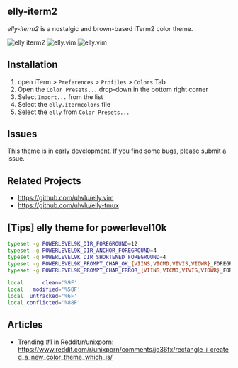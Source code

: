## elly-iterm2

*elly-iterm2* is a nostalgic and brown-based iTerm2 color theme.

<img alt="elly iterm2" src="https://user-images.githubusercontent.com/41639488/98157819-3f36ca00-1f1d-11eb-962c-17f33996bd48.png">

<img alt="elly.vim" src="https://user-images.githubusercontent.com/41639488/98123673-814c1580-1ef5-11eb-8520-06af6404e738.png">

<img alt="elly.vim" src="https://user-images.githubusercontent.com/41639488/124696330-cced0e00-df1f-11eb-8059-a16a74c24777.png">


## Installation

1. open iTerm > `Preferences` > `Profiles` > `Colors` Tab
2. Open the `Color Presets...` drop-down in the bottom right corner
3. Select `Import...` from the list
4. Select the `elly.itermcolors` file
5. Select the `elly` from `Color Presets...`

## Issues
This theme is in early development. If you find some bugs, please submit a issue.

## Related Projects
- https://github.com/ulwlu/elly.vim
- https://github.com/ulwlu/elly-tmux

## [Tips] elly theme for powerlevel10k

```zsh
typeset -g POWERLEVEL9K_DIR_FOREGROUND=12
typeset -g POWERLEVEL9K_DIR_ANCHOR_FOREGROUND=4
typeset -g POWERLEVEL9K_DIR_SHORTENED_FOREGROUND=4
typeset -g POWERLEVEL9K_PROMPT_CHAR_OK_{VIINS,VICMD,VIVIS,VIOWR}_FOREGROUND=12
typeset -g POWERLEVEL9K_PROMPT_CHAR_ERROR_{VIINS,VICMD,VIVIS,VIOWR}_FOREGROUND=88

local      clean='%9F'
local   modified='%58F'
local  untracked='%6F'
local conflicted='%88F'
```

## Articles

- Trending #1 in Reddit/r/unixporn: https://www.reddit.com/r/unixporn/comments/jo36fx/rectangle_i_created_a_new_color_theme_which_is/
